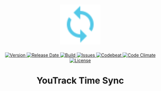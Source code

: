 <h1 align="center">
  <img width="128" src="https://raw.githubusercontent.com/andreashuber69/youtrack-time-sync/master/doc/icon.svg?sanitize=true">
</h1>
<p align="center">
  <a href="https://github.com/andreashuber69/youtrack-time-sync/releases/latest">
    <img src="https://img.shields.io/github/release/andreashuber69/youtrack-time-sync.svg" alt="Version">
  </a>
  <a href="https://github.com/andreashuber69/youtrack-time-sync/releases/latest">
    <img src="https://img.shields.io/github/release-date/andreashuber69/youtrack-time-sync.svg" alt="Release Date">
  </a>
  <a href="https://travis-ci.org/andreashuber69/youtrack-time-sync">
    <img src="https://img.shields.io/travis/andreashuber69/youtrack-time-sync.svg" alt="Build">
  </a>
  <a href="https://github.com/andreashuber69/youtrack-time-sync/issues">
    <img src="https://img.shields.io/github/issues-raw/andreashuber69/youtrack-time-sync.svg" alt="Issues">
  </a>
  <a href="https://codebeat.co/projects/github-com-andreashuber69-youtrack-time-sync-master">
    <img src="https://codebeat.co/badges/762d731e-562a-4281-a55e-255beecac05a" alt="Codebeat">
  </a>
  <a href="https://codeclimate.com/github/andreashuber69/youtrack-time-sync/maintainability">
    <img src="https://api.codeclimate.com/v1/badges/49b96d9a915a828068b3/maintainability" alt="Code Climate"/>
  </a>
  <a href="https://github.com/andreashuber69/youtrack-time-sync/blob/master/LICENSE">
    <img src="https://img.shields.io/github/license/andreashuber69/youtrack-time-sync.svg" alt="License">
  </a>
</p>

<h1 align="center">YouTrack Time Sync</h1>
